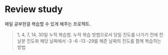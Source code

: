 # Review study

매일 공부한걸 복습할 수 있게 해주는 프로젝트.

> 1, 4, 7, 14, 30일 누적 복습법. 누적 복습 방법으로서 당일 진도를 나가기 전에 전날분 진도와 해당 날짜에서 -3 -6 -13 -29를 해준 날짜의 진도를 함께 복습하는 방법

